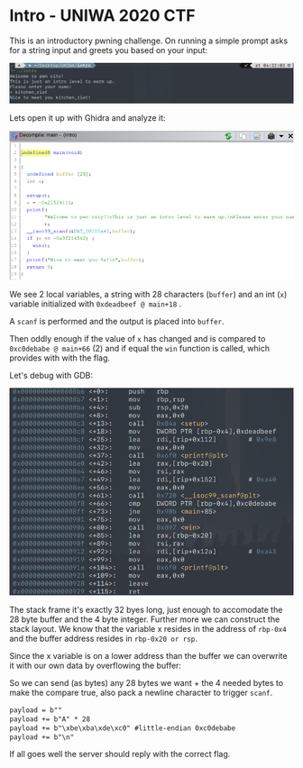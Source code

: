 # Intro - UNIWA 2020 CTF

This is an introductory pwning challenge. On running a simple prompt asks for a string input and greets you based on your input:

![](img/prompt.png)

Lets open it up with Ghidra and analyze it:

![](img/ghidra.png)

We see 2 local variables, a string with 28 characters (```buffer```) and an int (```x```) variable initialized with ```0xdeadbeef @ main+18``` .

A ```scanf``` is performed and the output is placed into ```buffer```.

Then oddly enough if the value of ```x``` has changed and is compared to ```0xc0debabe @ main+66``` (2) and if equal the ```win``` function is called, which provides with with the flag.

Let's debug with GDB:

![](img/gdb.png)

The stack frame it's exactly 32 byes long, just enough to accomodate the 28 byte buffer and the 4 byte integer. Further more we can construct the stack layout. We know that the variable x resides in the address of
```rbp-0x4``` and the buffer address resides in ```rbp-0x20 or rsp```.

Since the x variable is on a lower address than the buffer we can overwrite it with our own data by overflowing the buffer: 

So we can send (as bytes) any 28 bytes we want + the 4 needed bytes to make the compare true, also pack a newline character to trigger ```scanf```.

```
payload = b""
payload += b"A" * 28
payload += b"\xbe\xba\xde\xc0" #little-endian 0xc0debabe
payload += b"\n"
```

If all goes well the server should reply with the correct flag.
